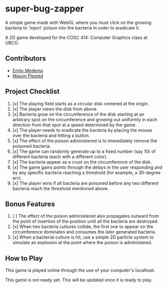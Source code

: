 # super-bug-zapper
A simple game made with WebGL where you must click on the growing bacteria to 'inject' poison into the bacteria in order to eradicate it.

A 2D game developed for the COSC 414: Computer Graphics class at UBCO.

## Contributors
 - [Emily Medema](https://github.com/emedema)
 - [Mason Plested](https://github.com/MasonPles)

## Project Checklist

1. [x] The playing field starts as a circular disk centered at the origin.
2. [x] The player views the disk from above.
3. [x] Bacteria grow on the circumference of the disk starting at an arbitrary spot on the
circumference and growing out uniformly in each direction from that spot at a speed
determined by the game.
4. [x] The player needs to eradicate the bacteria by placing the mouse over the bacteria and
hitting a button.
5. [x] The effect of the poison administered is to immediately remove the poisoned bacteria.
6. [x] The game can randomly generate up to a fixed number (say 10) of different bacteria
(each with a different color).
7. [x] The bacteria appear as a crust on the circumference of the disk.
8. [x] The game gains points through the delays in the user responding and by any specific
bacteria reaching a threshold (for example, a 30-degree arc).
9. [x] The player wins if all bacteria are poisoned before any two different bacteria reach the
threshold mentioned above.

## Bonus Features

1. [ ] The effect of the poison administered also propagates outward from the point of insertion of the position until all the bacteria are destroyed.
2. [x] When two bacteria cultures collide, the first one to appear on the circumference dominates and consumes the later generated bacteria.
3. [x] When a bacterial culture is hit, use a simple 2D particle system to simulate an explosion at the point where the poison is administered.

## How to Play

This game is played online through the use of your computer's localhost.

This game is not ready yet. This will be updated once it is ready to play.
